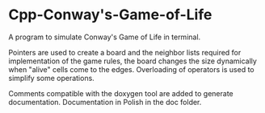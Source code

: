 # Cpp-Conway's-Game-of-Life

A program to simulate Conway's Game of Life in terminal. 

Pointers are used to create a board and the neighbor lists required for implementation of the game rules, the board changes the size dynamically when "alive" cells come to the edges. Overloading of operators is used to simplify some operations.

Comments compatible with the doxygen tool are added to generate documentation. Documentation in Polish in the doc folder.
